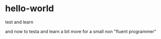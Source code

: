 # hello-world
test and learn

and now to testa and learn a bit more for a small non "fluent programmer"
